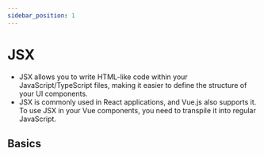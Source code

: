 ```yaml
---
sidebar_position: 1
---
```


# JSX


* JSX allows you to write HTML-like code within your JavaScript/TypeScript files, making it easier to define the structure of your UI components.
* JSX is commonly used in React applications, and Vue.js also supports it. To use JSX in your Vue components, you need to transpile it into regular JavaScript.


## Basics

